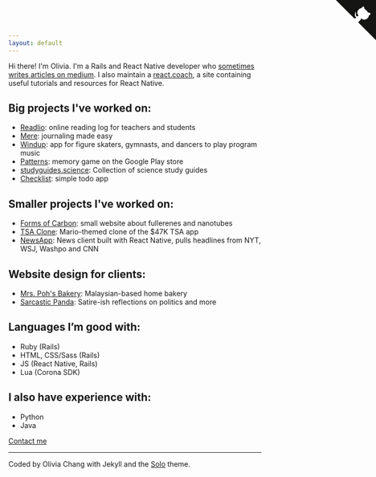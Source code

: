 ```yaml
---
layout: default
---
```

Hi there! I'm Olivia. I'm a Rails and React Native developer who [sometimes writes articles on medium](https://medium.com/@oliviazyc). I also maintain a [react.coach](https://react.coach), a site containing useful tutorials and resources for React Native.

## Big projects I've worked on:
* [Readlio](https://readlio.com/): online reading log for teachers and students
* [Mere](https://www.youtube.com/watch?v=EZs5ZZv6OdI&t=1s): journaling made easy
* [Windup](https://windup.top): app for figure skaters, gymnasts, and dancers to play program music
* [Patterns](https://play.google.com/store/apps/details?id=com.sixtuitive.games.patterns&hl=en): memory game on the Google Play store
* [studyguides.science](https://www.studyguides.science/): Collection of science study guides
* [Checklist](https://github.com/oliviachang29/checklist): simple todo app

## Smaller projects I've worked on:
* [Forms of Carbon](https://oliviachang29.github.io/formsofcarbon/): small website about fullerenes and nanotubes
* [TSA Clone](https://oliviachang29.github.io/tsa-clone/): Mario-themed clone of the $47K TSA app
* [NewsApp](https://github.com/oliviachang29/NewsApp): News client built with React Native, pulls headlines from NYT, WSJ, Washpo and CNN

## Website design for clients:
* [Mrs. Poh's Bakery](http://pohhomebakery.weebly.com/): Malaysian-based home bakery
* [Sarcastic Panda](https://www.sarcasticpanda.com/): Satire-ish reflections on politics and more

## Languages I’m good with: 
* Ruby (Rails) 
* HTML, CSS/Sass (Rails)  
* JS (React Native, Rails)
* Lua (Corona SDK)

## I also have experience with:
* Python 
* Java 

[Contact me](mailto:anatolebarna@gmail.com?Subject=Hello%20there)

<hr>

Coded by Olivia Chang with Jekyll and the [Solo](http://chibicode.github.io/solo/) theme. 

<a href="https://github.com/oliviachang29" class="github-corner"><svg width="80" height="80" viewBox="0 0 250 250" style="fill:#151513; color:#fff; position: absolute; top: 0; border: 0; right: 0;"><path d="M0,0 L115,115 L130,115 L142,142 L250,250 L250,0 Z"></path><path d="M128.3,109.0 C113.8,99.7 119.0,89.6 119.0,89.6 C122.0,82.7 120.5,78.6 120.5,78.6 C119.2,72.0 123.4,76.3 123.4,76.3 C127.3,80.9 125.5,87.3 125.5,87.3 C122.9,97.6 130.6,101.9 134.4,103.2" fill="currentColor" style="transform-origin: 130px 106px;" class="octo-arm"></path><path d="M115.0,115.0 C114.9,115.1 118.7,116.5 119.8,115.4 L133.7,101.6 C136.9,99.2 139.9,98.4 142.2,98.6 C133.8,88.0 127.5,74.4 143.8,58.0 C148.5,53.4 154.0,51.2 159.7,51.0 C160.3,49.4 163.2,43.6 171.4,40.1 C171.4,40.1 176.1,42.5 178.8,56.2 C183.1,58.6 187.2,61.8 190.9,65.4 C194.5,69.0 197.7,73.2 200.1,77.6 C213.8,80.2 216.3,84.9 216.3,84.9 C212.7,93.1 206.9,96.0 205.4,96.6 C205.1,102.4 203.0,107.8 198.3,112.5 C181.9,128.9 168.3,122.5 157.7,114.1 C157.9,116.9 156.7,120.9 152.7,124.9 L141.0,136.5 C139.8,137.7 141.6,141.9 141.8,141.8 Z" fill="currentColor" class="octo-body"></path></svg></a><style>.github-corner:hover .octo-arm{animation:octocat-wave 560ms ease-in-out}@keyframes octocat-wave{0%,100%{transform:rotate(0)}20%,60%{transform:rotate(-25deg)}40%,80%{transform:rotate(10deg)}}@media (max-width:500px){.github-corner:hover .octo-arm{animation:none}.github-corner .octo-arm{animation:octocat-wave 560ms ease-in-out}}</style>
